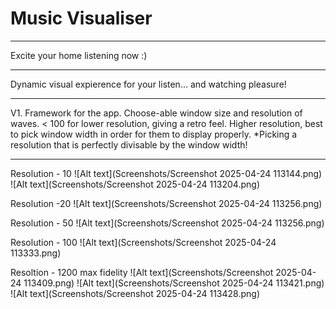 # Music Visualiser
________________
Excite your home listening now :)
______________
Dynamic visual expierence for your listen... and watching pleasure!
_____________
V1. Framework for the app. Choose-able window size and resolution of waves. < 100 for lower resolution, giving a retro feel. Higher resolution, best to pick window width in order for them to display properly. 
*Picking a resolution that is perfectly divisable by the window width! 
__________
Resolution - 10
![Alt text](Screenshots/Screenshot 2025-04-24 113144.png)
![Alt text](Screenshots/Screenshot 2025-04-24 113204.png)

Resolution -20
![Alt text](Screenshots/Screenshot 2025-04-24 113256.png)

Resolution - 50
![Alt text](Screenshots/Screenshot 2025-04-24 113256.png)

Resolution - 100
![Alt text](Screenshots/Screenshot 2025-04-24 113333.png)

Resoltion - 1200 max fidelity 
![Alt text](Screenshots/Screenshot 2025-04-24 113409.png)
![Alt text](Screenshots/Screenshot 2025-04-24 113421.png)
![Alt text](Screenshots/Screenshot 2025-04-24 113428.png)
